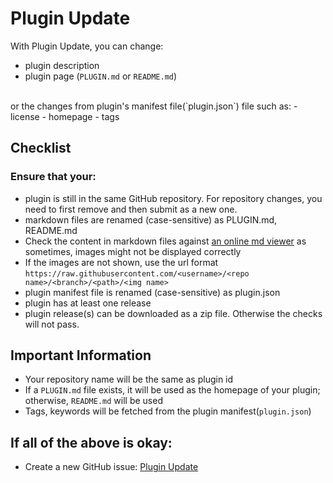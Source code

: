 # Plugin Update

With Plugin Update, you can change: 
- plugin description
- plugin page (`PLUGIN.md` or `README.md`)
<br>
or the changes from plugin's manifest file(`plugin.json`) file such as:
- license
- homepage
- tags

## Checklist
### Ensure that your:
- plugin is still in the same GitHub repository. For repository changes, you need to first remove and then submit as a new one.
- markdown files are renamed (case-sensitive) as PLUGIN.md, README.md
- Check the content in markdown files against [an online md viewer](https://markdownlivepreview.com/) as sometimes, images might not be displayed correctly
- If the images are not shown, use the url format `https://raw.githubusercontent.com/<username>/<repo name>/<branch>/<path>/<img name> `
- plugin manifest file is renamed (case-sensitive) as plugin.json
- plugin has at least one release
- plugin release(s) can be downloaded as a zip file.
Otherwise the checks will not pass.


## Important Information
- Your repository name will be the same as plugin id
- If a `PLUGIN.md` file exists, it will be used as the homepage of your plugin; otherwise, `README.md` will be used
- Tags, keywords will be fetched from the plugin manifest(`plugin.json`)

## If all of the above is okay:
- Create a new GitHub issue: [Plugin Update](https://github.com/Duet3D/PluginRepository/issues/new/choose)
